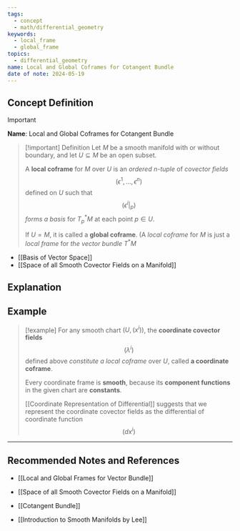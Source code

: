 ```yaml
---
tags:
  - concept
  - math/differential_geometry
keywords:
  - local_frame
  - global_frame
topics:
  - differential_geometry
name: Local and Global Coframes for Cotangent Bundle
date of note: 2024-05-19
---
```


## Concept Definition

>[!important]
>**Name**: Local and Global Coframes for Cotangent Bundle

>[!important] Definition
>Let $M$ be a smooth manifold with or without boundary, and let $U \subseteq M$ be an open subset.
>
 >A **local coframe** for $M$ over $U$ is an *ordered $n$-tuple* of *covector fields* $$(\epsilon^1, \ldots, \epsilon^n)$$ defined on $U$ such that $$(\epsilon^{i}|_{p})$$ *forms a basis* for $T_{p}^{*}M$ at each point $p \in U$. 
 >
 >If $U = M$, it is called a **global coframe**. (A *local coframe* for $M$ is just a *local frame* for *the vector bundle* $T^{*}M$


- [[Basis of Vector Space]]
- [[Space of all Smooth Covector Fields on a Manifold]]


## Explanation


## Example

>[!example]
>For any smooth chart $(U, (x^i))$, the **coordinate covector fields** $$(\lambda^i)$$ defined above *constitute* *a local coframe* over $U$, called **a coordinate coframe**. 
>
>Every coordinate frame is **smooth**, because its **component functions** in the given chart are **constants**.
>
>[[Coordinate Representation of Differential]] suggests that we represent the coordinate covector fields as the differential of coordinate function
>$$(dx^i)$$




-----------
##  Recommended Notes and References

- [[Local and Global Frames for Vector Bundle]]

- [[Space of all Smooth Covector Fields on a Manifold]]
- [[Cotangent Bundle]]





- [[Introduction to Smooth Manifolds by Lee]]